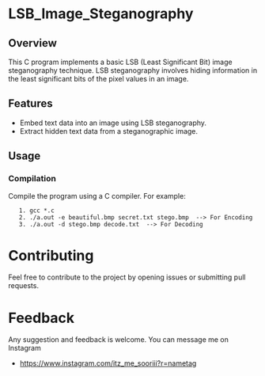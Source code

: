 # LSB_Image_Steganography
## Overview

This C program implements a basic LSB (Least Significant Bit) image steganography technique. LSB steganography involves hiding information in the least significant bits of the pixel values in an image.

## Features

- Embed text data into an image using LSB steganography.
- Extract hidden text data from a steganographic image.

## Usage

### Compilation

Compile the program using a C compiler. For example:

       1. gcc *.c
       2. ./a.out -e beautiful.bmp secret.txt stego.bmp  --> For Encoding
       3. ./a.out -d stego.bmp decode.txt  --> For Decoding

# Contributing
Feel free to contribute to the project by opening issues or submitting pull requests.

# Feedback
Any suggestion and feedback is welcome. You can message me on Instagram
- https://www.instagram.com/itz_me_sooriii?r=nametag
